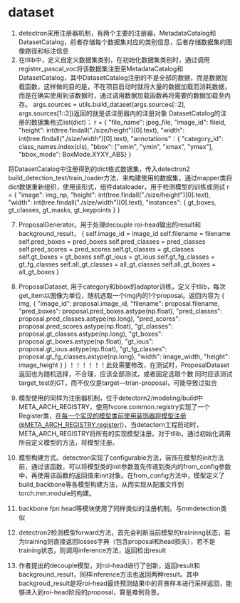 # dataset
1. detectron采用注册器机制，有两个主要的注册器，MetadataCatalog和DatasetCatalog，前者存储每个数据集对应的类别信息，后者存储数据集的图像路径和标注信息
2. 在tllib中，定义自定义数据集类别，在初始化数据集类别时，通过调用register_pascal_voc将该数据集注册至MetadataCatalog和DatasetCatalog，其中DatasetCatalog注册的不是全部的数据，而是数据加载函数，这样做的目的是，不在项目启动时就将大量的数据加载而消耗数据，而是在确实使用到该数据时，通过调用数据加载函数再将需要的数据加载至内存。
args.sources = utils.build_dataset(args.sources[::2], args.sources[1::2])返回的就是该注册器内的注册对象
DatasetCatalog的注册的数据集格式list(dict)：
r = {
    "file_name": jpeg_file,
    "image_id": fileid,
    "height": int(tree.findall("./size/height")[0].text),
    "width": int(tree.findall("./size/width")[0].text),
    "annotations"：{
        "category_id": class_names.index(cls),
         "bbox": ["xmin", "ymin", "xmax", "ymax"], 
         "bbox_mode": BoxMode.XYXY_ABS}
}

将DatasetCatalog中注册得到的dict格式数据集，传入detectron2 build_detection_test/train_loader方法，来构建使用的数据集，通过mapper类将dict数据重新组织，使用该形式，组件dataloader，用于检测模型的训练或测试
r = {
    "image": img_np,
    "height": int(tree.findall("./size/height")[0].text),
    "width": int(tree.findall("./size/width")[0].text),
    "instances": {
        gt_boxes,
        gt_classes,
        gt_masks,
        gt_keypoints
    }
}

7. ProposalGenerator。用于处理decouple roi-head输出的result和background_result，
{
    self.image_id = image_id
    self.filename = filename
    self.pred_boxes = pred_boxes
    self.pred_classes = pred_classes
    self.pred_scores = pred_scores
    self.gt_classes = gt_classes
    self.gt_boxes = gt_boxes
    self.gt_ious = gt_ious
    self.gt_fg_classes = gt_fg_classes
    self.all_gt_classes = all_gt_classes
    self.all_gt_boxes = all_gt_boxes
}
2. ProposalDataset, 用于category和bbox的adaptor训练，定义于tllib，每次get_item以图像为单位，随机选取一个img内的1个proposal。返回内容为
    {    
        img, 
        {
            "image_id": proposal.image_id,
            "filename": proposal.filename,
            "pred_boxes": proposal.pred_boxes.astype(np.float),
            "pred_classes": proposal.pred_classes.astype(np.long),
            "pred_scores": proposal.pred_scores.astype(np.float),
            "gt_classes": proposal.gt_classes.astype(np.long),
            "gt_boxes": proposal.gt_boxes.astype(np.float),
            "gt_ious": proposal.gt_ious.astype(np.float),
            "gt_fg_classes": proposal.gt_fg_classes.astype(np.long),
            "width": image_width,
            "height": image_height
        }
    }
！！！！！！此处需要修改，在测试时，ProposalDataset返回也为随机选择，不合理，应该全部测试，或者固定选取个数
同时应该测试target_test的GT，而不仅仅是target—trian-proposal，可能导致过拟合

2. 模型使用的同样为注册器机制，位于detectorn2/modeling/build中META_ARCH_REGISTRY，使用fvcore.common.registry实现了一个Register类，在每一个实现的模型类前使用装饰器将模型注册@META_ARCH_REGISTRY.register()，当detectorn工程启动时，META_ARCH_REGISTRY将所有的实现模型注册。对于tllib，通过初始化调用所自定义模型的方法，将模型注册。
3. 模型构建方式。detectron实现了configurable方法，装饰在模型的init方法前，通过该函数，可以将模型类的init参数首先传递到类内的from_config参数中，再使用该函数的返回值来init对象。在from_config方法中，模型定义了build_backbone等各模型构建方法，从而实现从配置文件到torch.mm.module的构建。
4. backbone fpn head等模块使用了同样类似的注册机制。与mmdetection类似
5. detectron2检测模型forward方法，首先会判断当前模型的traininng状态，若为training则直接返回losses字典（包含proposal和head损失），若不是training状态，则调用inference方法，返回检出result
6. 作者提出的decouple模型，对roi-head进行了创新，返回result和background_result，同样inference方法也返回两种result。其中backgroud_result是将roi-head最终预测结果中的背景样本进行采样返回，能够进入到roi-head阶段的proposal，算是难例背景。





